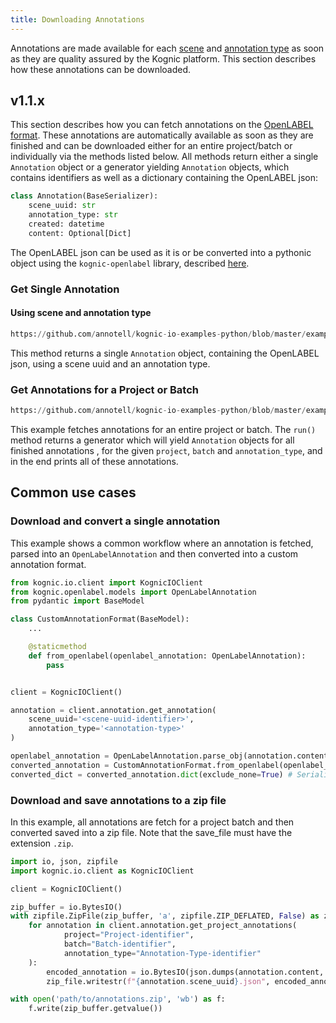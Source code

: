 ```yaml
---
title: Downloading Annotations
---
```


Annotations are made available for each [scene](overview) and [annotation type](annotation_types) as soon as they are quality assured 
by the Kognic platform. This section describes how these annotations can be downloaded.

## v1.1.x

This section describes how you can fetch annotations on the [OpenLABEL format](../openlabel/openlabel-format). These
annotations are automatically available as soon as they are finished and can be downloaded either for an entire
project/batch or individually via the methods listed below. All methods return either a single `Annotation` object or
a generator yielding `Annotation` objects, which contains identifiers as well as a dictionary containing the OpenLABEL
json:

```python
class Annotation(BaseSerializer):
    scene_uuid: str
    annotation_type: str
    created: datetime
    content: Optional[Dict]
```

The OpenLABEL json can be used as it is or be converted into a pythonic object using the `kognic-openlabel` library, described
[here](../openlabel/python-client).

### Get Single Annotation

#### Using scene and annotation type

```python reference
https://github.com/annotell/kognic-io-examples-python/blob/master/examples/get_annotation.py#L8-L10
```

This method returns a single `Annotation` object, containing the OpenLABEL json, using a scene uuid and an annotation type.

### Get Annotations for a Project or Batch

```python reference
https://github.com/annotell/kognic-io-examples-python/blob/master/examples/get_project_annotations.py#L10-L13
```

This example fetches annotations for an entire project or batch. The `run()` method returns a generator which will yield `Annotation` objects for all finished annotations
, for the given `project`, `batch` and `annotation_type`, and in the end prints all of these annotations.

## Common use cases

### Download and convert a single annotation

This example shows a common workflow where an annotation is fetched, parsed into an `OpenLabelAnnotation` and then
converted into a custom annotation format.

```python
from kognic.io.client import KognicIOClient
from kognic.openlabel.models import OpenLabelAnnotation
from pydantic import BaseModel

class CustomAnnotationFormat(BaseModel):
    ...

    @staticmethod
    def from_openlabel(openlabel_annotation: OpenLabelAnnotation):
        pass


client = KognicIOClient()

annotation = client.annotation.get_annotation(
    scene_uuid='<scene-uuid-identifier>',
    annotation_type='<annotation-type>'
)

openlabel_annotation = OpenLabelAnnotation.parse_obj(annotation.content) # Create pydantic object
converted_annotation = CustomAnnotationFormat.from_openlabel(openlabel_annotation=openlabel_annotation) # Convert annotation
converted_dict = converted_annotation.dict(exclude_none=True) # Serialize to dict (or json)
```

### Download and save annotations to a zip file

In this example, all annotations are fetch for a project batch and then converted saved into a zip file. Note that the
save_file must have the extension `.zip`.

```python
import io, json, zipfile
import kognic.io.client as KognicIOClient

client = KognicIOClient()

zip_buffer = io.BytesIO()
with zipfile.ZipFile(zip_buffer, 'a', zipfile.ZIP_DEFLATED, False) as zip_file:
    for annotation in client.annotation.get_project_annotations(
            project="Project-identifier",
            batch="Batch-identifier",
            annotation_type="Annotation-Type-identifier"
    ):
        encoded_annotation = io.BytesIO(json.dumps(annotation.content, indent=4).encode())
        zip_file.writestr(f"{annotation.scene_uuid}.json", encoded_annotation.getvalue())

with open('path/to/annotations.zip', 'wb') as f:
    f.write(zip_buffer.getvalue())
```
